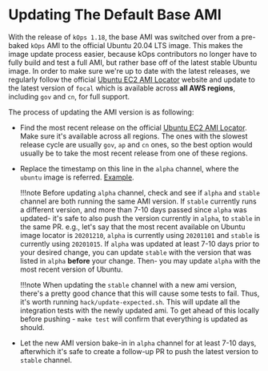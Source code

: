 # Updating The Default Base AMI

With the release of `kOps 1.18`, the base AMI was switched over from a pre-baked `kOps` AMI to the official Ubuntu 20.04 LTS image.
This makes the image update process easier, because kOps contributors no longer have to fully build and test a full AMI, but rather base off of the latest stable Ubuntu image.
In order to make sure we're up to date with the latest releases, we regularly follow the official [Ubuntu EC2 AMI Locator](https://cloud-images.ubuntu.com/locator/ec2/) website and update to the latest version of `focal` which is available across **all AWS regions**, including `gov` and `cn`, for full support.

The process of updating the AMI version is as following:

- Find the most recent release on the official [Ubuntu EC2 AMI Locator](https://cloud-images.ubuntu.com/locator/ec2/). Make sure it's available across all regions. The ones with the slowest release cycle are usually `gov`, `ap` and `cn` ones, so the best option would usually be to take the most recent release from one of these regions.
- Replace the timestamp on this line in the `alpha` channel, where the `ubuntu` image is referred. [Example](https://github.com/kubernetes/kops/blob/25eb1c98225450bed82d38e52d150d7a69a2c95a/channels/alpha#L47).

    !!!note
        Before updating `alpha` channel, check and see if `alpha` and `stable` channel are both running the same AMI version. If `stable` currently runs a different version, and more than 7-10 days passed since `alpha` was updated- it's safe to also push the version currently in `alpha`, to `stable` in the same PR.
        e.g., let's say that the most recent available on Ubuntu image locator is `20201210`, `alpha` is currently using `20201101` and `stable` is currently using `20201015`. If `alpha` was updated at least 7-10 days prior to your desired change, you can update `stable` with the version that was listed in `alpha` **before** your change. Then- you may update `alpha` with the most recent version of Ubuntu.

    !!!note
        When updating the `stable` channel with a new ami version, there's a pretty good chance that this will cause some tests to fail. Thus, it's worth running `hack/update-expected.sh`. This will update all the integration tests with the newly updated ami. To get ahead of this locally before pushing - `make test` will confirm that everything is updated as should.

- Let the new AMI version bake-in in `alpha` channel for at least 7-10 days, afterwhich it's safe to create a follow-up PR to push the latest version to `stable` channel.  
